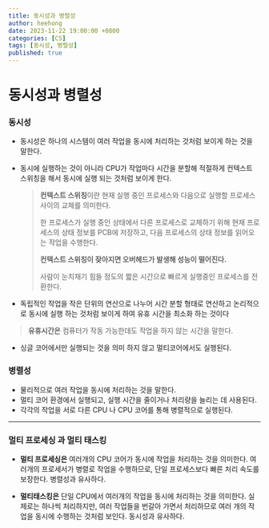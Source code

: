 ```yaml
---
title: 동시성과 병렬성
author: heehong
date: 2023-11-22 19:00:00 +0800
categories: [CS]
tags: [동시성, 병렬성]
published: true
---
```


# 동시성과 병렬성

### 동시성

- 동시성은 하나의 시스템이 여러 작업을 동시에 처리하는 것처럼 보이게 하는 것을 말한다.

- 동시에 실행하는 것이 아니라 CPU가 작업마다 시간을 분할해 적절하게 컨텍스트 스위칭을 해서 동시에 실행 되는 것처럼 보이게 한다. 

  > **컨텍스트 스위칭**이란 현재 실행 중인 프로세스와 다음으로 실행할 프로세스 사이의 교체를 의미한다.
  >
  > 한 프로세스가 실행 중인 상태에서 다른 프로세스로 교체하기 위해 현재 프로세스의 상태 정보를 PCB에 저장하고, 다음 프로세스의 상태 정보를 읽어오는 작업을 수행한다.
  >
  > **컨텍스트 스위칭이 잦아지면 오버헤드가 발생해 성능이 떨어진다.**
  >
  > 사람이 눈치채기 힘들 정도의 짧은 시간으로 빠르게 실행중인 프로세스를 전환한다.

- 독립적인 작업을 작은 단위의 연산으로 나누어 시간 분할 형태로 연산하고 논리적으로 동시에 실행 하는 것처럼 보이게 하여 유휴 시간을 최소화 하는 것이다

> **유휴시간은** 컴퓨터가 작동 가능한데도 작업을 하지 않는 시간을 말한다.

- 싱글 코어에서만 실행되는 것을 의미 하지 않고 멀티코어에서도 실행된다.

### 병렬성

- 물리적으로 여러 작업을 동시에 처리하는 것을 말한다.
- 멀티 코어 환경에서 실행되고, 실행 시간을 줄이거나 처리량을 늘리는 데 사용된다.
- 각각의 작업을 서로 다른 CPU 나 CPU 코어를 통해 병렬적으로 실행된다.

----

### 멀티 프로세싱 과 멀티 태스킹 

- **멀티 프로세싱은** 여러개의 CPU 코어가 동시에 작업을 처리하는 것을 의미한다. 여러개의 프로세서가 병렬로 작업을 수행하므로, 단일 프로세스보다 빠른 처리 속도를 보장한다. 병렬성과 유사하다.

- **멀티태스킹은** 단일 CPU에서 여러개의 작업을 동시에 처리하는 것을 의미한다. 실제로는 하나씩 처리하지만, 여러 작업들을 번갈아 가면서 처리하므로 여러 개의 작업을 동시에 수행하는 것처럼 보인다. 동시성과 유사하다.
